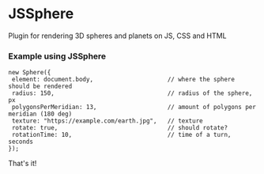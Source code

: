 # JSSphere
Plugin for rendering 3D spheres and planets on JS, CSS and HTML

### Example using JSSphere

```
new Sphere({
 element: document.body,                     // where the sphere should be rendered
 radius: 150,                                // radius of the sphere, px
 polygonsPerMeridian: 13,                    // amount of polygons per meridian (180 deg)
 texture: "https://example.com/earth.jpg",   // texture
 rotate: true,                               // should rotate?
 rotationTime: 10,                           // time of a turn, seconds
});
```
That's it!
